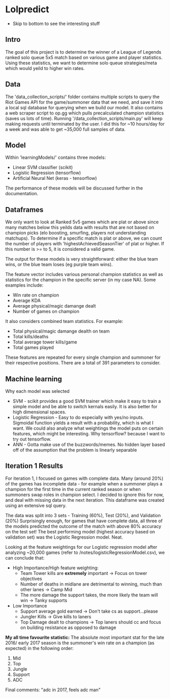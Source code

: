 # Lolpredict
* Skip to bottom to see the interesting stuff

## Intro
The goal of this project is to determine the winner of a League of Legends
ranked solo queue 5x5 match based on various game and player statistics. Using these
statistics, we want to determine solo queue strategies/meta which would yeild to higher 
win rates.

## Data
The 'data_collection_scripts/' folder contains multiple scripts to query the Riot
Games API for the game/summoner data that we need, and save it into a local
sql database for querying when we build our model. It also contains a web scraper script
to op.gg which pulls precalculated champion statistics (saves us lots of time). 
Running '/data_collection_scripts/main.py' will keep making requests until
terminated by the user. I did this for ~10 hours/day for a week and was able to
get ~35,000 full samples of data.


## Model
Within 'learningModels/' contains three models:
* Linear SVM classifier (scikit)
* Logistic Regression (tensorflow)
* Artificial Neural Net (keras - tensorflow)

The performance of these models will be discussed further in the documentation.

## Dataframes
We only want to look at Ranked 5v5 games which are plat or above since many matches
below this yeilds data with results that are not based on champion picks (elo
boosting, smurfing, players not understanding matchups). To determine if a specific
match is plat or above, we can count the number of players with 'highestAchievedSeasonTier'
of plat or higher. If this number is >= to 5, it is considered a valid game.

The output for these models is very straightforward: either the blue team wins,
or the blue team loses (eg purple team wins).

The feature vector includes various personal champion statistics as well as
statistics for the champion in the specific server (in my case NA). Some examples
include:
* Win rate on champion
* Average KDA
* Average physical/magic damange dealt
* Number of games on champion

It also considers combined team statistics. For example:
* Total physical/magic damange dealth on team
* Total kills/deaths
* Total average tower kills/game
* Total games played

These features are repeated for every single champion and summoner for their
respective positions. There are a total of 391 parameters to consider.

## Machine learning
Why each model was selected
* SVM - scikit provides a good SVM trainer which make it easy to train a simple
model and be able to switch kernals easily. It is also better for high 
dimensional spaces.
* Logistic Regression - Easy to do especially with yes/no inputs. Sigmoidal function
yields a result with a probability, which is what I want. We could also analyze what
weightings the model puts on certain features, which might be interesting. Why 
tensorflow? because I want to try out tensorflow.
* ANN - Gotta make use of the buzzwords/memes. No hidden layer based off of 
the assumption that the problem is linearly separable

## Iteration 1 Results
For iteration 1, I focused on games with complete data. Many (around 20%) of the games
has incomplete data - for example when a summoner plays a champion for the first time
in the current ranked season or when summoners swap roles in champion select. I 
decided to ignore this for now, and deal with missing data in the next iteration.
This dataframe was created using an extensive sql query.

The data was split into 3 sets - Training (60%), Test (20%), and Validation (20%)
Surprisingly enough, for games that have complete data, all three of the models
predicted the outcome of the match with above 80% accuracy on the test set! The
best performing model (highest accuracy based on validation set) was the Logistic
Regression model. Neat.

Looking at the feature weightings for our Logistic regression model after analyzing
~20,000 games (refer to /notes/logisticRegressionModel.csv), we can conclude that:
* High Importance/High feature weighting:
  * Team Tower kills are **extremely** important -> Focus on tower objectives
  * Number of deaths in midlane are detrimental to winning, much than other lanes -> Camp Mid
  * The more damage the support takes, the more likely the team will win -> Tanky supports
* Low Importance
  * Support average gold earned -> Don't take cs as support...please
  * Jungler Kills -> Give kills to laners
  * Top Damage dealt to champions -> Top laners should cc and focus on building resistance as
    opposed to damage

**My all time favourite statistic:**
The absolute most important stat for the late 2016/ early 2017 season is the summoner's win 
rate on a champion (as expected) in the following order:
1. Mid
2. Top
3. Jungle
4. Support
5. ADC

Final comments: "adc in 2017, feels adc man"

